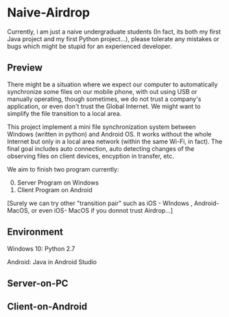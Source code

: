 # Naive-Airdrop
Currently, i am just a naive undergraduate students (In fact, its both my first Java project and my first Python project...), please tolerate any mistakes or bugs which might be stupid for an experienced developer.

## Preview

There might be a situation where we expect our computer to automatically synchronize some files on our mobile phone, with out using USB or manually operating, though sometimes, we do not trust a company's application, or even don't trust the Global Internet. We might want to simplify the file transition to a local area. 

This project implement a mini file synchronization system between Windows (written in python) and Android OS. It works without the whole Internet but only in a local area network (within the same Wi-Fi, in fact).  The final goal includes auto connection, auto detecting changes of the observing files on client devices,  encyption in transfer, etc.

We aim to finish two program currently:

0. Server Program on Windows
1. Client Program on Android

[Surely we can try other "transition pair" such as iOS - WIndows , Android-MacOS, or even iOS- MacOS if you donnot trust Airdrop...]



## Environment

Windows 10: Python 2.7

Android: Java in Android Studio



## Server-on-PC



## Client-on-Android





